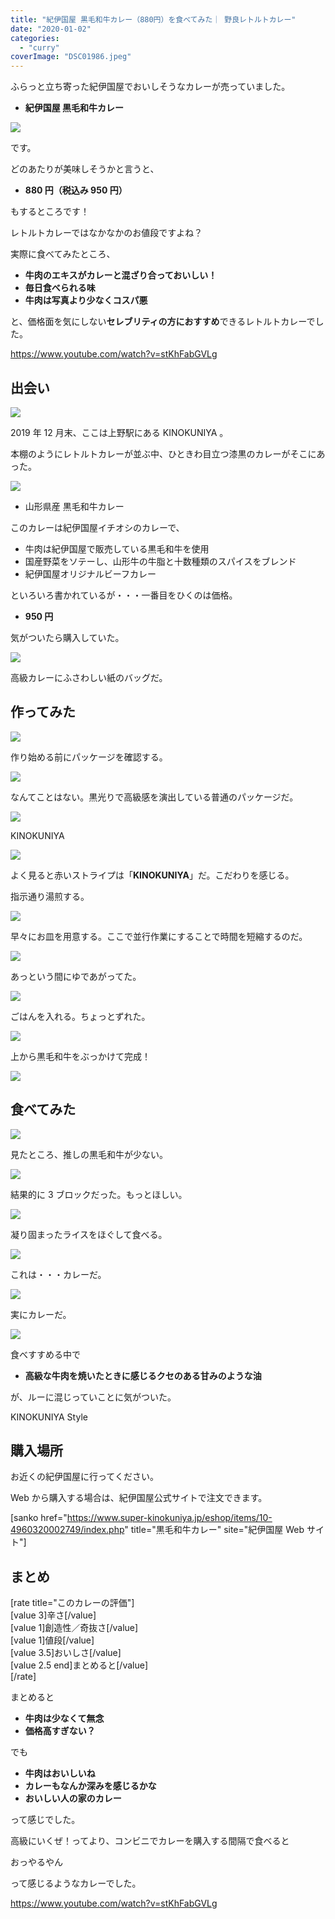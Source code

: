 ```yaml
---
title: "紀伊国屋 黒毛和牛カレー（880円）を食べてみた｜ 野良レトルトカレー"
date: "2020-01-02"
categories:
  - "curry"
coverImage: "DSC01986.jpeg"
---
```


ふらっと立ち寄った紀伊国屋でおいしそうなカレーが売っていました。

- **紀伊国屋 黒毛和牛カレー**

![](images/DSC01985.jpeg)

です。

どのあたりが美味しそうかと言うと、

- **880 円（税込み 950 円）**

もするところです！

レトルトカレーではなかなかのお値段ですよね？

実際に食べてみたところ、

- **牛肉のエキスがカレーと混ざり合っておいしい！**
- **毎日食べられる味**
- **牛肉は写真より少なくコスパ悪**

と、価格面を気にしない**セレブリティの方におすすめ**できるレトルトカレーでした。

https://www.youtube.com/watch?v=stKhFabGVLg

## 出会い

![](images/IMG_8128.jpeg)

2019 年 12 月末、ここは上野駅にある KINOKUNIYA 。

本棚のようにレトルトカレーが並ぶ中、ひときわ目立つ漆黒のカレーがそこにあった。

![](images/IMG_8126.jpeg)

- 山形県産 黒毛和牛カレー

このカレーは紀伊国屋イチオシのカレーで、

- 牛肉は紀伊国屋で販売している黒毛和牛を使用
- 国産野菜をソテーし、山形牛の牛脂と十数種類のスパイスをブレンド
- 紀伊国屋オリジナルビーフカレー

といろいろ書かれているが・・・一番目をひくのは価格。

- **950 円**

気がついたら購入していた。

![](images/IMG_8127.jpeg)

高級カレーにふさわしい紙のバッグだ。

## 作ってみた

![](images/DSC01986.jpeg)

作り始める前にパッケージを確認する。

![](images/DSC01987.jpeg)

なんてことはない。黒光りで高級感を演出している普通のパッケージだ。

![](images/DSC01988.jpeg)

KINOKUNIYA

![](images/DSC01989.jpeg)

よく見ると赤いストライプは「**KINOKUNIYA**」だ。こだわりを感じる。

指示通り湯煎する。

![](images/DSC01990.jpeg)

早々にお皿を用意する。ここで並行作業にすることで時間を短縮するのだ。

![](images/DSC01991.jpeg)

あっという間にゆであがってた。

![](images/DSC01993.jpeg)

ごはんを入れる。ちょっとずれた。

![](images/DSC01992.jpeg)

上から黒毛和牛をぶっかけて完成！

![](images/DSC01994.jpeg)

## 食べてみた

![](images/DSC01995.jpeg)

見たところ、推しの黒毛和牛が少ない。

![](images/DSC01996.jpeg)

結果的に 3 ブロックだった。もっとほしい。

![](images/DSC01999.jpeg)

凝り固まったライスをほぐして食べる。

![](images/DSC02000.jpeg)

これは・・・カレーだ。

![](images/DSC01997.jpeg)

実にカレーだ。

![](images/DSC01998.jpeg)

食べすすめる中で

- **高級な牛肉を焼いたときに感じるクセのある甘みのような油**

が、ルーに混じっていことに気がついた。

KINOKUNIYA Style

## 購入場所

お近くの紀伊国屋に行ってください。

Web から購入する場合は、紀伊国屋公式サイトで注文できます。

\[sanko href="https://www.super-kinokuniya.jp/eshop/items/10-4960320002749/index.php" title="黒毛和牛カレー" site="紀伊国屋 Web サイト"\]

## まとめ

\[rate title="このカレーの評価"\]  
\[value 3\]辛さ\[/value\]  
\[value 1\]創造性／奇抜さ\[/value\]  
\[value 1\]値段\[/value\]  
\[value 3.5\]おいしさ\[/value\]  
\[value 2.5 end\]まとめると\[/value\]  
\[/rate\]

まとめると

- **牛肉は少なくて無念**
- **価格高すぎない？**

でも

- **牛肉はおいしいね**
- **カレーもなんか深みを感じるかな**
- **おいしい人の家のカレー**

って感じでした。

高級にいくぜ！ってより、コンビニでカレーを購入する間隔で食べると

おっやるやん

って感じるようなカレーでした。

https://www.youtube.com/watch?v=stKhFabGVLg
